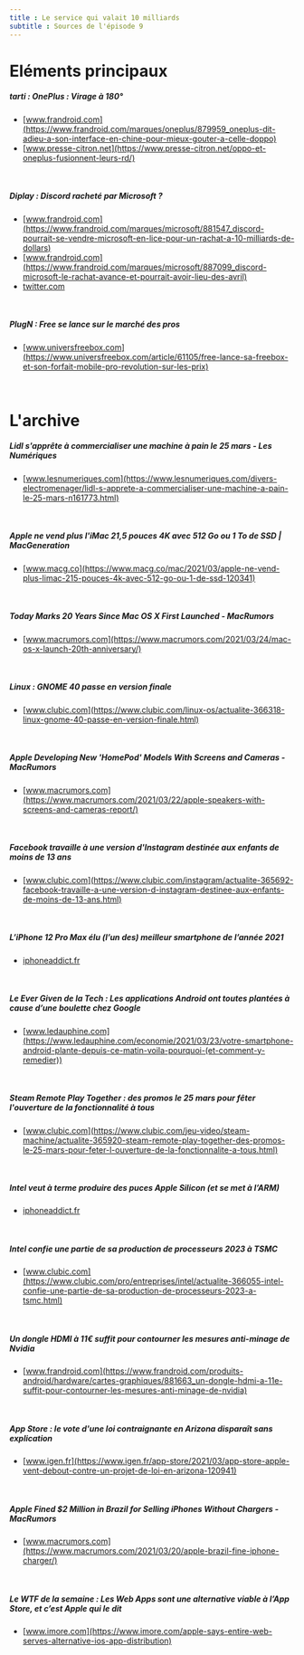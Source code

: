 ```yaml
---
title : Le service qui valait 10 milliards
subtitle : Sources de l'épisode 9
---
```

# Eléments principaux
##### tarti : OnePlus : Virage à 180°
 - [www.frandroid.com](https://www.frandroid.com/marques/oneplus/879959_oneplus-dit-adieu-a-son-interface-en-chine-pour-mieux-gouter-a-celle-doppo)
 - [www.presse-citron.net](https://www.presse-citron.net/oppo-et-oneplus-fusionnent-leurs-rd/)
<br>

##### Diplay : Discord racheté par Microsoft ?
 - [www.frandroid.com](https://www.frandroid.com/marques/microsoft/881547_discord-pourrait-se-vendre-microsoft-en-lice-pour-un-rachat-a-10-milliards-de-dollars)
 - [www.frandroid.com](https://www.frandroid.com/marques/microsoft/887099_discord-microsoft-le-rachat-avance-et-pourrait-avoir-lieu-des-avril)
 - [twitter.com](https://twitter.com/jvcom/status/1375423537993814017?s=21)
<br>

##### PlugN : Free se lance sur le marché des pros
 - [www.universfreebox.com](https://www.universfreebox.com/article/61105/free-lance-sa-freebox-et-son-forfait-mobile-pro-revolution-sur-les-prix)
<br>

# L'archive
##### Lidl s'apprête à commercialiser une machine à pain le 25 mars - Les Numériques
 - [www.lesnumeriques.com](https://www.lesnumeriques.com/divers-electromenager/lidl-s-apprete-a-commercialiser-une-machine-a-pain-le-25-mars-n161773.html)
<br>

##### Apple ne vend plus l'iMac 21,5 pouces 4K avec 512 Go ou 1 To de SSD | MacGeneration
 - [www.macg.co](https://www.macg.co/mac/2021/03/apple-ne-vend-plus-limac-215-pouces-4k-avec-512-go-ou-1-de-ssd-120341)
<br>

##### Today Marks 20 Years Since Mac OS X First Launched - MacRumors
 - [www.macrumors.com](https://www.macrumors.com/2021/03/24/mac-os-x-launch-20th-anniversary/)
<br>

##### Linux : GNOME 40 passe en version finale
 - [www.clubic.com](https://www.clubic.com/linux-os/actualite-366318-linux-gnome-40-passe-en-version-finale.html)
<br>

##### Apple Developing New 'HomePod' Models With Screens and Cameras - MacRumors
 - [www.macrumors.com](https://www.macrumors.com/2021/03/22/apple-speakers-with-screens-and-cameras-report/)
<br>

##### Facebook travaille à une version d'Instagram destinée aux enfants de moins de 13 ans
 - [www.clubic.com](https://www.clubic.com/instagram/actualite-365692-facebook-travaille-a-une-version-d-instagram-destinee-aux-enfants-de-moins-de-13-ans.html)
<br>

##### L’iPhone 12 Pro Max élu (l’un des) meilleur smartphone de l’année 2021
 - [iphoneaddict.fr](https://iphoneaddict.fr/post/news-316531-iphone-12-pro-max-lun-meilleurs-smartphones-2021-consumer-reports)
<br>

##### Le Ever Given de la Tech : Les applications Android ont toutes plantées à cause d’une boulette chez Google
 - [www.ledauphine.com](https://www.ledauphine.com/economie/2021/03/23/votre-smartphone-android-plante-depuis-ce-matin-voila-pourquoi-(et-comment-y-remedier))
<br>

##### Steam Remote Play Together : des promos le 25 mars pour fêter l'ouverture de la fonctionnalité à tous
 - [www.clubic.com](https://www.clubic.com/jeu-video/steam-machine/actualite-365920-steam-remote-play-together-des-promos-le-25-mars-pour-feter-l-ouverture-de-la-fonctionnalite-a-tous.html)
<br>

##### Intel veut à terme produire des puces Apple Silicon (et se met à l’ARM)
 - [iphoneaddict.fr](https://iphoneaddict.fr/post/news-316377-surprise-intel-souhaiterait-fabriquer-puces-ax)
<br>

##### Intel confie une partie de sa production de processeurs 2023 à TSMC
 - [www.clubic.com](https://www.clubic.com/pro/entreprises/intel/actualite-366055-intel-confie-une-partie-de-sa-production-de-processeurs-2023-a-tsmc.html)
<br>

##### Un dongle HDMI à 11€ suffit pour contourner les mesures anti-minage de Nvidia
 - [www.frandroid.com](https://www.frandroid.com/produits-android/hardware/cartes-graphiques/881663_un-dongle-hdmi-a-11e-suffit-pour-contourner-les-mesures-anti-minage-de-nvidia)
<br>

##### App Store : le vote d'une loi contraignante en Arizona disparaît sans explication
 - [www.igen.fr](https://www.igen.fr/app-store/2021/03/app-store-apple-vent-debout-contre-un-projet-de-loi-en-arizona-120941)
<br>

##### Apple Fined $2 Million in Brazil for Selling iPhones Without Chargers - MacRumors
 - [www.macrumors.com](https://www.macrumors.com/2021/03/20/apple-brazil-fine-iphone-charger/)
<br>

##### Le WTF de la semaine : Les Web Apps sont une alternative viable à l’App Store, et c’est Apple qui le dit
 - [www.imore.com](https://www.imore.com/apple-says-entire-web-serves-alternative-ios-app-distribution)
<br>


